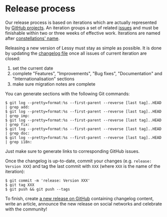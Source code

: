 # Release process

Our release process is based on iterations which are actually represented by
[GitHub projects](https://github.com/marienfressinaud/lessy/projects). An
iteration groups a set of related [issues](https://github.com/marienfressinaud/lessy/issues)
and must be finishable within two or three weeks of effective work. Iterations
are named after [constellations' name](https://en.wikipedia.org/wiki/88_modern_constellations).

Releasing a new version of Lessy must stay as simple as possible. It is done by
updating the [changelog file](../CHANGELOG.md) once all issues of current
iteration are closed:

1. set the current date
2. complete "Features", "Improvements", "Bug fixes", "Documentation" and
   "Internationalisation" sections
3. make sure migration notes are complete

You can generate sections with the following Git commands:

```console
$ git log --pretty=format:%s --first-parent --reverse [last tag]..HEAD | grep add:
$ git log --pretty=format:%s --first-parent --reverse [last tag]..HEAD | grep imp:
$ git log --pretty=format:%s --first-parent --reverse [last tag]..HEAD | grep fix:
$ git log --pretty=format:%s --first-parent --reverse [last tag]..HEAD | grep doc:
$ git log --pretty=format:%s --first-parent --reverse [last tag]..HEAD | grep i18n:
```

Just make sure to generate links to corresponding GitHub issues.

Once the changelog is up-to-date, commit your changes (e.g. `release: Version XXX`)
and tag the last commit with `XXX` (where `XXX` is the name of the iteration):

```console
$ git commit -m 'release: Version XXX'
$ git tag XXX
$ git push && git push --tags
```

To finish, create [a new release on GitHub](https://github.com/marienfressinaud/lessy/releases/new)
containing changelog content, write an article, announce the new release on
social networks and celebrate with the community!
